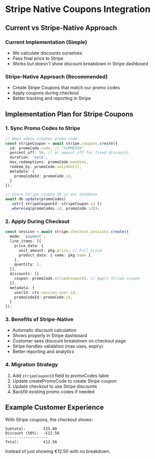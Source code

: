 # Stripe Native Coupons Integration

## Current vs Stripe-Native Approach

### Current Implementation (Simple)
- We calculate discounts ourselves
- Pass final price to Stripe
- Works but doesn't show discount breakdown in Stripe dashboard

### Stripe-Native Approach (Recommended)
- Create Stripe Coupons that match our promo codes
- Apply coupons during checkout
- Better tracking and reporting in Stripe

## Implementation Plan for Stripe Coupons

### 1. Sync Promo Codes to Stripe

```typescript
// When admin creates promo code:
const stripeCoupon = await stripe.coupons.create({
  id: promoCode.code, // "SUMMER50"
  percent_off: 50, // or amount_off for fixed discounts
  duration: 'once',
  max_redemptions: promoCode.maxUses,
  redeem_by: promoCode.validUntil,
  metadata: {
    promoCodeId: promoCode.id,
  }
});

// Store Stripe coupon ID in our database
await db.update(promoCodes)
  .set({ stripeCouponId: stripeCoupon.id })
  .where(eq(promoCodes.id, promoCode.id));
```

### 2. Apply During Checkout

```typescript
const session = await stripe.checkout.sessions.create({
  mode: 'payment',
  line_items: [{
    price_data: {
      unit_amount: pkg.price, // Full price
      product_data: { name: pkg.name },
    },
    quantity: 1,
  }],
  discounts: [{
    coupon: promoCode.stripeCouponId, // Apply Stripe coupon
  }],
  metadata: {
    userId: ctx.session.user.id,
    promoCodeId: promoCode.id,
  }
});
```

### 3. Benefits of Stripe-Native
- Automatic discount calculation
- Shows properly in Stripe dashboard
- Customer sees discount breakdown on checkout page
- Stripe handles validation (max uses, expiry)
- Better reporting and analytics

### 4. Migration Strategy
1. Add `stripeCouponId` field to promoCodes table
2. Update createPromoCode to create Stripe coupon
3. Update checkout to use Stripe discounts
4. Backfill existing promo codes if needed

## Example Customer Experience

With Stripe coupons, the checkout shows:
```
Subtotal:        €25.00
Discount (50%):  -€12.50
-------------------
Total:           €12.50
```

Instead of just showing €12.50 with no breakdown.